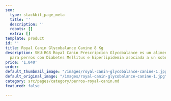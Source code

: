 ```yaml
---
seo:
  type: stackbit_page_meta
  title: ''
  description: ''
  robots: []
  extra: []
template: product
id: ''
title: Royal Canin Glycobalance Canine 8 Kg
description: SKU:RG8 Royal Canin Prescripcion Glycobalance es un alimento seco desarrollado
  para perros con Diabetes Mellitus e hiperlipidemia asociada a un sobrepeso.
price: '1,040'
order: 
default_thumbnail_image: "/images/royal-canin-glycobalance-canine-1.jpg"
default_original_image: "/images/royal-canin-glycobalance-canine-1.jpg"
category: src/pages/category/perros-royal-canin.md
featured: false

---
```

